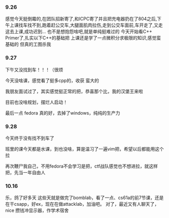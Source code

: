 ### 9.26 
感觉今天挺倒霉的,在团队招新寄了,和ICPC寄了并且把充电器扔在了804之后,下午上课找车找不到,跑着赶公交车,大腿面肌肉拉伤,走到公交车面前,车开走了,又走这去上课,成功迟到...
也不是想抱怨啥吧,就是单纯挺难过的
今天开始看C++ Primer了,扎实以下C++的基础把
上课还是学了一点微积分求极限的知识,感觉蛮基础的
但真的工图杀我


### 9.27
下午又没找到车！！！（很烦 

今天没啥课，感觉看了挺多cpp的，收获
蛮大的

我朋友面试过了，其实感觉挺正常的把，恭喜那个比，我的汉堡王来啦

目前也没啥规划，摆烂人启动！

最后一点 fedora 真的好，去掉了windows，纯纯的生产力


### 9.28
今天终于没有找不到车了

班里的课今天都是水课，到也没啥，算是温习了一遍vim把，希望以后都能用这个拉

再次鞭尸我自己，不用fedora不会学习是把，ctf战队感觉也不想进拉，就这样把，先当一年自由人


### 10.16
乐，鸽了好多天
这些天就是做完了bomblab，看了一点、cs61a的前7节课，还是在干csapp，好ex，现在在做attacklab，加油吧。
对了，最近又有人聊天了，nice
攒钱冲显示器，作学术宿舍